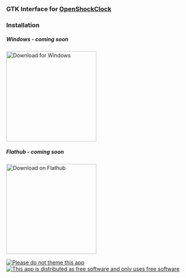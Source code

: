 ### GTK Interface for [OpenShockClock](https://github.com/Arxari/OpenShockClock)

### Installation
##### Windows - coming soon
<a href='https://flathub.org/apps/com.orgname.openshockclock'><img width='240' alt='Download for Windows' src='[https://flathub.org/assets/badges/flathub-badge-en.png](https://github.com/user-attachments/assets/f050b0df-36f9-43ee-b214-f714b679cd48)'/></a>

##### Flathub - coming soon
<a href='https://flathub.org/apps/com.orgname.openshockclock'><img width='240' alt='Download on Flathub' src='https://flathub.org/assets/badges/flathub-badge-en.png'/></a>

[![Please do not theme this app](https://stopthemingmy.app/badge.svg)](https://stopthemingmy.app) [![This app is distributed as free software and only uses free software](https://no-bullshit-software.github.io/TheBadgeOfFreedom/ShieldOfFreedom.svg)](https://no-bullshit-software.github.io/TheBadgeOfFreedom)

